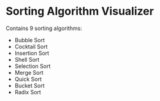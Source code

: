 # Sorting Algorithm Visualizer
Contains 9 sorting algorithms:
- Bubble Sort
- Cocktail Sort
- Insertion Sort
- Shell Sort
- Selection Sort
- Merge Sort
- Quick Sort
- Bucket Sort
- Radix Sort

